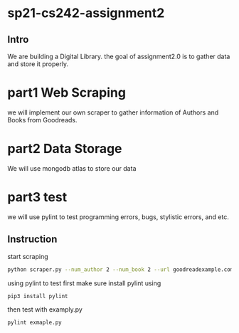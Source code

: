 # sp21-cs242-assignment2

## Intro

We are building a Digital Library. the goal of assignment2.0 is to gather data and store it properly.

# part1 Web Scraping

we will implement our own scraper to gather information of Authors and Books from Goodreads.

# part2 Data Storage

We will use mongodb atlas to store our data

# part3 test

we will use pylint to test programming errors, bugs, stylistic errors, and etc.

## Instruction

start scraping

```bash
python scraper.py --num_author 2 --num_book 2 --url goodreadexample.com --export_to_json False
```

using pylint to test
first make sure install pylint using

```bash
pip3 install pylint
```

then test with examply.py

```bash
pylint exmaple.py
```


